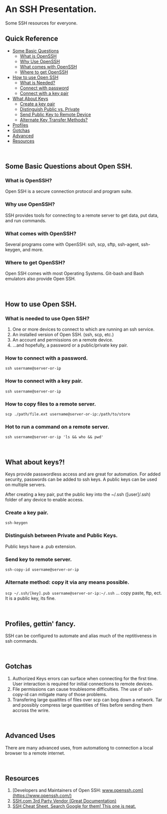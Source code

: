 # An SSH Presentation.
Some SSH resources for everyone.


## Quick Reference

- [Some Basic Questions](#some-basic-questions-about-open-ssh)
   - [What is OpenSSH](#what-is-openssh)
   - [Why Use OpenSSH](#why-use-openssh)
   - [What comes with OpenSSH](#what-comes-with-openssh)
   - [Where to get OpenSSH](#where-to-get-openssh)
- [How to use Open SSH](#how-to-use-open-ssh)
   - [What is Needed?](#what-is-needed-to-use-open-ssh)
   - [Connect with password](#how-to-connect-with-a-password)
   - [Connect with a key pair](#how-to-connect-with-a-key-pair)
- [What About Keys](#what-about-keys)
   - [Create a key pair](#create-a-key-pair)
   - [Distinguish Public vs. Private](#distinguish-between-private-and-public-keys)
   - [Send Public Key to Remote Device](#send-key-to-remote-server)
   - [Alternate Key Transfer Methods?](#alternate-method-copy-it-via-any-means-possible)
- [Profiles](#profiles-gettin-fancy)
- [Gotchas](#gotchas)
- [Advanced](#advanced-uses)
- [Resources](#resources)

</br>

## Some Basic Questions about Open SSH.

### What is OpenSSH?
 Open SSH is a secure connection protocol and program suite.
### Why use OpenSSH?
 SSH provides tools for connecting to a remote server to get data, put data, and run commands.
### What comes with OpenSSH?
 Several programs come with OpenSSH: ssh, scp, sftp, ssh-agent, ssh-keygen, and more.
### Where to get OpenSSH?
 Open SSH comes with most Operating Systems.  Git-bash and Bash emulators also provide Open SSH.

</br>

## How to use Open SSH.

### What is needed to use Open SSH?
1. One or more devices to connect to which are running an ssh service.
2. An installed version of Open SSH. (ssh, scp, etc.)
3. An account and permissions on a remote device.
4. ...and hopefully, a password or a public/private key pair.

### How to connect with a password.
``` ssh username@server-or-ip ```

### How to connect with a key pair.
``` ssh username@server-or-ip ```

### How to copy files to a remote server.
``` scp ./path/file.ext username@server-or-ip:/path/to/store ```

### Hot to run a command on a remote server.
``` ssh username@server-or-ip 'ls && who && pwd' ```

</br>

## What about keys?!
Keys provide passwordless access and are great for automation.  For added security, passwords can be added to ssh keys.  A public keys can be used on multiple servers.

After creating a key pair, put the public key into the ~/.ssh ([user]/.ssh) folder of any device to enable access.

### Create a key pair.
```ssh-keygen```

### Distinguish between Private and Public Keys.
Public keys have a .pub extension.

### Send key to remote server.
``` ssh-copy-id username@server-or-ip ```

### Alternate method: copy it via any means possible.
``` scp ~/.ssh/[key].pub username@server-or-ip:~/.ssh ```
... copy paste, ftp, ect.  It is a public key, its fine.

</br>

## Profiles, gettin' fancy.
SSH can be configured to automate and alias much of the reptitiveness in ssh commands.

</br>

## Gotchas
1. Authorized Keys errors can surface when connecting for the first time.  User interaction is required for initial connections to remote devices.
2. File permissions can cause troublesome difficulties.  The use of ssh-copy-id can mitigate many of those problems.
3. Transfering large quaitites of files over scp can bog down a network.  Tar and possibly compress large quantities of files before sending them accross the wrire.

</br>

## Advanced Uses
There are many advanced uses, from automationg to connection a local browser to a remote internet.

</br>

## Resources
1. [Developers and Maintainers of Open SSH: www.openssh.com](https://www.openssh.com/)
2. [SSH.com 3rd Party Vendor (Great Documentation)](https://www.ssh.com/academy/ssh/openssh)
3. [SSH Cheat Sheet. Search Google for them! This one is neat.](https://www.marcobehler.com/guides/ssh-cheat-sheet)


